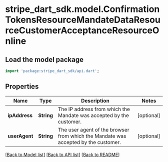 # stripe_dart_sdk.model.ConfirmationTokensResourceMandateDataResourceCustomerAcceptanceResourceOnline

## Load the model package
```dart
import 'package:stripe_dart_sdk/api.dart';
```

## Properties
Name | Type | Description | Notes
------------ | ------------- | ------------- | -------------
**ipAddress** | **String** | The IP address from which the Mandate was accepted by the customer. | [optional] 
**userAgent** | **String** | The user agent of the browser from which the Mandate was accepted by the customer. | [optional] 

[[Back to Model list]](../README.md#documentation-for-models) [[Back to API list]](../README.md#documentation-for-api-endpoints) [[Back to README]](../README.md)


